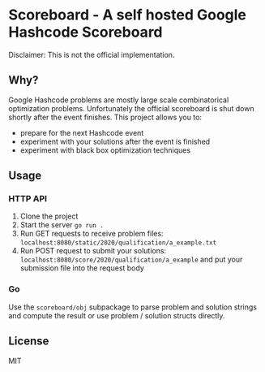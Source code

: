 # Scoreboard - A self hosted Google Hashcode Scoreboard

Disclaimer: This is not the official implementation.

## Why?

Google Hashcode problems are mostly large scale combinatorical optimization problems. Unfortunately the official scoreboard is shut down shortly after the event finishes. This project allows you to:

- prepare for the next Hashcode event
- experiment with your solutions after the event is finished
- experiment with black box optimization techniques

## Usage

### HTTP API

1. Clone the project
2. Start the server `go run .`
3. Run GET requests to receive problem files: `localhost:8080/static/2020/qualification/a_example.txt`
4. Run POST request to submit your solutions: `localhost:8080/score/2020/qualification/a_example` and put your submission file into the request body

### Go

Use the `scoreboard/obj` subpackage to parse problem and solution strings and compute the result or use problem / solution structs directly.

## License

MIT
